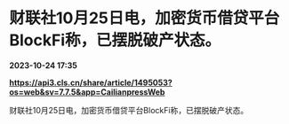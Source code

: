 # 财联社10月25日电，加密货币借贷平台BlockFi称，已摆脱破产状态。

**2023-10-24 17:35**

**https://api3.cls.cn/share/article/1495053?os=web&sv=7.7.5&app=CailianpressWeb**

财联社10月25日电，加密货币借贷平台BlockFi称，已摆脱破产状态。